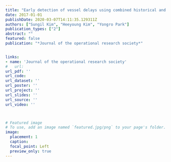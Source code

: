 ```yaml
---
title: "Early detection of vessel delays using combined historical and real-time information"
date: 2017-01-01
publishDate: 2020-03-07T14:11:35.129311Z
authors: ["Sungil Kim", "Heeyoung Kim", "Yongro Park"]
publication_types: ["2"]
abstract: ""
featured: false
publication: "*Journal of the operational research society*"


links: 
- name: 'Journal of the operational research society'
#   url: 
url_pdf: ''
url_code: 
url_dataset: ''
url_poster: ''
url_project: ''
url_slides: ''
url_source: ''
url_video: ''



# Featured image
# To use, add an image named `featured.jpg/png` to your page's folder. 
image:
  placement: 1
  caption: 
  focal_point: Left
  preview_only: true
---
```




